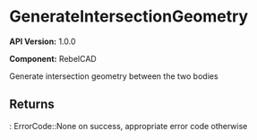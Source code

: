 # GenerateIntersectionGeometry

**API Version:** 1.0.0

**Component:** RebelCAD

Generate intersection geometry between the two bodies

## Returns

: ErrorCode::None on success, appropriate error code otherwise

